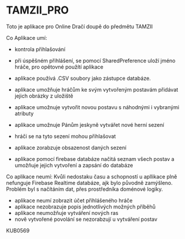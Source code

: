 # TAMZII_PRO

Toto je aplikace pro Online Dračí doupě do předmětu TAMZII

Co Aplikace umí:
- kontrola přihlašování
- při úspěšném přihlášení, se pomocí SharedPreference uloží jméno hráče, pro opětovné použítí aplikace
- aplikace používá .CSV soubory jako zástupce databáze.
- aplikace umožňuje hráčům ke svým vytvořeným postavám přidávat jejich obrázky z uložiště
- aplikace umožnuje vytvořit novou postavu s náhodnými i vybranými atributy

- aplikace umožnuje Pánům jeskyně vytvářet nové herní sezení
- hráči se na tyto sezení mohou přihlašovat

- aplikace zorabzuje obsazenost daných sezení

- aplikace pomocí firebase databáze načitá seznam všech postav a umožňuje jejich vytvoření a zapsání do databáze

Co aplikace neumí:
Kvůli nedostaku času a schopností u apllikace plně nefunguje Firebase Realtime databáze, ajk bylo původně zamýšleno. 
Problém byl s načítáním dat, přes prostředníka doménové logiky.
- aplikace neumí zobrazit účet přihlášeného hráče
- aplikace nezobrazuje popis jednotlivých možných příběhů
- aplikace neumožňuje vytváření nových ras
- nově vytvořené povolání se nezorabzují u vytváření postav

KUB0569
